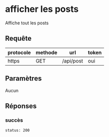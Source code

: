 # afficher les posts

Affiche tout les posts

## Requête

| protocole | methode | url       | token |
| --------- | ------- | --------- | ----- |
| https     | GET     | /api/post | oui   |

## Paramètres

Aucun

## Réponses

### succès

`status: 200`
